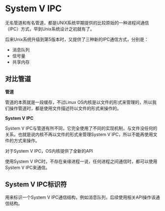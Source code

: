 # System V IPC

无名管道和有名管道，都是UNIX系统早期提供的比较原始的一种进程间通信（IPC）方式，早到Unix系统设计之初就有了。

后来Unix系统升级到第5版本时，又提供了三种新的IPC通信方式，分别是：

- 消息队列
- 信号量
- 共享内存

## 对比管道

**管道**

管道的本质就是一段缓存，不过Linux OS内核是以文件的形式来管理的，所以我们操作管道时，都是使用文件描述符以文件的形式来操作的。

**System V IPC**

System V IPC与管道有所不同，它完全使用了不同的实现机制，与文件没任何的关系，也就是说内核不再以文件的形式来管理System V IPC，所以不能再使用文件的方式来操作。

对于System V IPC，OS内核提供了全新的API

使用System V IPC时，不存在亲缘进程一说，任何进程之间通信时，都可以使用System V IPC来通信。

## System V IPC标识符

用来标识一个System V IPC通信结构，例如消息队列，后续使用相关API操作该通信结构。
